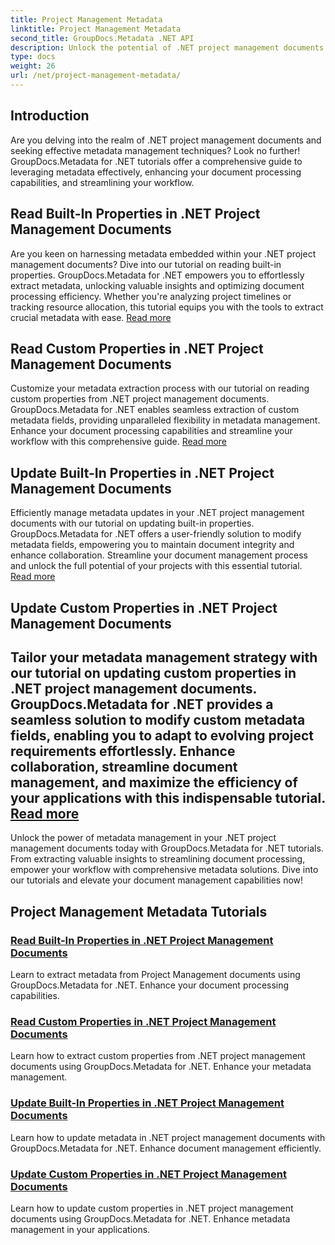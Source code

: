 ```yaml
---
title: Project Management Metadata
linktitle: Project Management Metadata
second_title: GroupDocs.Metadata .NET API
description: Unlock the potential of .NET project management documents with GroupDocs.Metadata for .NET tutorials. Extract, update, and manage metadata effortlessly.
type: docs
weight: 26
url: /net/project-management-metadata/
---
```


## Introduction

Are you delving into the realm of .NET project management documents and seeking effective metadata management techniques? Look no further! GroupDocs.Metadata for .NET tutorials offer a comprehensive guide to leveraging metadata effectively, enhancing your document processing capabilities, and streamlining your workflow.

## Read Built-In Properties in .NET Project Management Documents

Are you keen on harnessing metadata embedded within your .NET project management documents? Dive into our tutorial on reading built-in properties. GroupDocs.Metadata for .NET empowers you to effortlessly extract metadata, unlocking valuable insights and optimizing document processing efficiency. Whether you're analyzing project timelines or tracking resource allocation, this tutorial equips you with the tools to extract crucial metadata with ease. [Read more](./read-built-in-properties-project-management-documents/)

## Read Custom Properties in .NET Project Management Documents

Customize your metadata extraction process with our tutorial on reading custom properties from .NET project management documents. GroupDocs.Metadata for .NET enables seamless extraction of custom metadata fields, providing unparalleled flexibility in metadata management. Enhance your document processing capabilities and streamline your workflow with this comprehensive guide. [Read more](./read-custom-properties-project-management-documents/)

## Update Built-In Properties in .NET Project Management Documents

Efficiently manage metadata updates in your .NET project management documents with our tutorial on updating built-in properties. GroupDocs.Metadata for .NET offers a user-friendly solution to modify metadata fields, empowering you to maintain document integrity and enhance collaboration. Streamline your document management process and unlock the full potential of your projects with this essential tutorial. [Read more](./update-built-in-properties-project-management-documents/)

## Update Custom Properties in .NET Project Management Documents

Tailor your metadata management strategy with our tutorial on updating custom properties in .NET project management documents. GroupDocs.Metadata for .NET provides a seamless solution to modify custom metadata fields, enabling you to adapt to evolving project requirements effortlessly. Enhance collaboration, streamline document management, and maximize the efficiency of your applications with this indispensable tutorial. [Read more](./update-custom-properties-project-management-documents/)
----
Unlock the power of metadata management in your .NET project management documents today with GroupDocs.Metadata for .NET tutorials. From extracting valuable insights to streamlining document processing, empower your workflow with comprehensive metadata solutions. Dive into our tutorials and elevate your document management capabilities now!
## Project Management Metadata Tutorials
### [Read Built-In Properties in .NET Project Management Documents](./read-built-in-properties-project-management-documents/)
Learn to extract metadata from Project Management documents using GroupDocs.Metadata for .NET. Enhance your document processing capabilities.
### [Read Custom Properties in .NET Project Management Documents](./read-custom-properties-project-management-documents/)
Learn how to extract custom properties from .NET project management documents using GroupDocs.Metadata for .NET. Enhance your metadata management.
### [Update Built-In Properties in .NET Project Management Documents](./update-built-in-properties-project-management-documents/)
Learn how to update metadata in .NET project management documents with GroupDocs.Metadata for .NET. Enhance document management efficiently.
### [Update Custom Properties in .NET Project Management Documents](./update-custom-properties-project-management-documents/)
Learn how to update custom properties in .NET project management documents using GroupDocs.Metadata for .NET. Enhance metadata management in your applications.